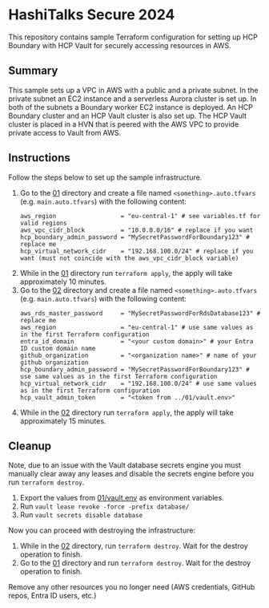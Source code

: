 # HashiTalks Secure 2024

This repository contains sample Terraform configuration for setting up HCP Boundary with HCP Vault for securely accessing resources in AWS.

## Summary

This sample sets up a VPC in AWS with a public and a private subnet. In the private subnet an EC2 instance and a serverless Aurora cluster is set up. In both of the subnets a Boundary worker EC2 instance is deployed. An HCP Boundary cluster and an HCP Vault cluster is also set up. The HCP Vault cluster is placed in a HVN that is peered with the AWS VPC to provide private access to Vault from AWS.

## Instructions

Follow the steps below to set up the sample infrastructure.

1. Go to the [01](./01/) directory and create a file named `<something>.auto.tfvars` (e.g. `main.auto.tfvars`) with the following content:
    ```hcl
    aws_region                  = "eu-central-1" # see variables.tf for valid regions
    aws_vpc_cidr_block          = "10.0.0.0/16" # replace if you want
    hcp_boundary_admin_password = "MySecretPasswordForBoundary123" # replace me
    hcp_virtual_network_cidr    = "192.168.100.0/24" # replace if you want (must not coincide with the aws_vpc_cidr_block variable)
1. While in the [01](./01/) directory run `terraform apply`, the apply will take approximately 10 minutes.
1. Go to the [02](./02/) directory and create a file named `<something>.auto.tfvars` (e.g. `main.auto.tfvars`) with the following content:
    ```hcl
    aws_rds_master_password     = "MySecretPasswordForRdsDatabase123" # replace me
    aws_region                  = "eu-central-1" # use same values as in the first Terraform configuration
    entra_id_domain             = "<your custom domain>" # your Entra ID custom domain name
    github_organization         = "<organization name>" # name of your github organization
    hcp_boundary_admin_password = "MySecretPasswordForBoundary123" # use same values as in the first Terraform configuration
    hcp_virtual_network_cidr    = "192.168.100.0/24" # use same values as in the first Terraform configuration
    hcp_vault_admin_token       = "<token from ../01/vault.env>"
    ```
1. While in the [02](./02/) directory run `terraform apply`, the apply will take approximately 15 minutes.

## Cleanup

Note, due to an issue with the Vault database secrets engine you must manually clear away any leases and disable the secrets engine before you run `terraform destroy`.

1. Export the values from [01/vault.env](./01/vault.env) as environment variables.
1. Run `vault lease revoke -force -prefix database/`
1. Run `vault secrets disable database`

Now you can proceed with destroying the infrastructure:

1. While in the [02](./02) directory, run `terraform destroy`. Wait for the destroy operation to finish.
1. Go to the [01](./01) directory and run `terraform destroy`. Wait for the destroy operation to finish.

Remove any other resources you no longer need (AWS credentials, GitHub repos, Entra ID users, etc.)